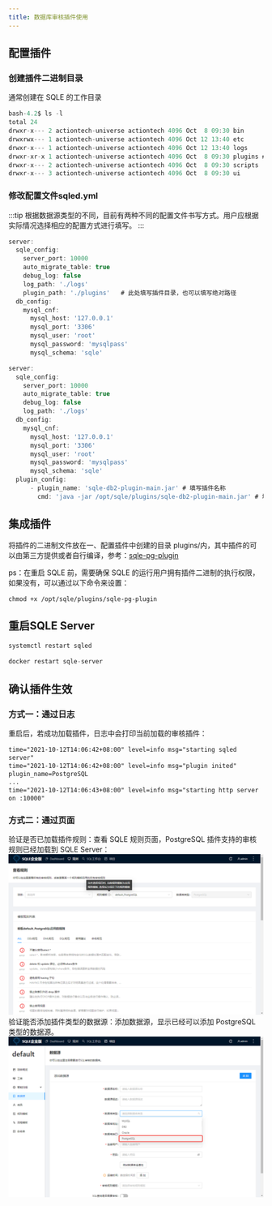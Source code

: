 ```yaml
---
title: 数据库审核插件使用
---
```


## 配置插件
### 创建插件二进制目录

通常创建在 SQLE 的工作目录

```jsx title="插件目录"
bash-4.2$ ls -l
total 24
drwxr-x--- 2 actiontech-universe actiontech 4096 Oct  8 09:30 bin
drwxrwx--- 1 actiontech-universe actiontech 4096 Oct 12 13:40 etc
drwxr-x--- 1 actiontech-universe actiontech 4096 Oct 12 13:40 logs
drwxr-xr-x 1 actiontech-universe actiontech 4096 Oct  8 09:30 plugins # 创建插件目录
drwxr-x--- 2 actiontech-universe actiontech 4096 Oct  8 09:30 scripts
drwxr-x--- 3 actiontech-universe actiontech 4096 Oct  8 09:30 ui
```
### 修改配置文件sqled.yml
:::tip
根据数据源类型的不同，目前有两种不同的配置文件书写方式。用户应根据实际情况选择相应的配置方式进行填写。
:::
```jsx title="sqled.yml # 针对PostgreSQL、SQL server、TiDB、OceanBase For MySQL类型的数据源"
server:
  sqle_config:
    server_port: 10000
    auto_migrate_table: true
    debug_log: false
    log_path: './logs'
    plugin_path: './plugins'   # 此处填写插件目录，也可以填写绝对路径
  db_config:
    mysql_cnf:
      mysql_host: '127.0.0.1'
      mysql_port: '3306'
      mysql_user: 'root'
      mysql_password: 'mysqlpass'
      mysql_schema: 'sqle'
```
```jsx title="sqled.yml # 针对Oracle和DB2类型的数据源，须先在SQLE环境中安装JDK，yum install java-1.8.0-openjdk* -y"
server:
  sqle_config:
    server_port: 10000
    auto_migrate_table: true
    debug_log: false
    log_path: './logs'
  db_config:
    mysql_cnf:
      mysql_host: '127.0.0.1'
      mysql_port: '3306'
      mysql_user: 'root'
      mysql_password: 'mysqlpass'
      mysql_schema: 'sqle'
  plugin_config:
      - plugin_name: 'sqle-db2-plugin-main.jar' # 填写插件名称
        cmd: 'java -jar /opt/sqle/plugins/sqle-db2-plugin-main.jar' # 填写插件启动指令及插件绝对路径
```

## 集成插件
将插件的二进制文件放在一、配置插件中创建的目录 plugins/内，其中插件的可以由第三方提供或者自行编译，参考：[sqle-pg-plugin](https://github.com/actiontech/sqle-pg-plugin)

ps：在重启 SQLE 前，需要确保 SQLE 的运行用户拥有插件二进制的执行权限，如果没有，可以通过以下命令来设置：
```
chmod +x /opt/sqle/plugins/sqle-pg-plugin
```

## 重启SQLE Server
```jsx title="rpm方式安装"
systemctl restart sqled
```
```jsx title="docker方式安装"
docker restart sqle-server
```

## 确认插件生效

### 方式一：通过日志
重启后，若成功加载插件，日志中会打印当前加载的审核插件：
```
time="2021-10-12T14:06:42+08:00" level=info msg="starting sqled server"
time="2021-10-12T14:06:42+08:00" level=info msg="plugin inited" plugin_name=PostgreSQL
...
time="2021-10-12T14:06:43+08:00" level=info msg="starting http server on :10000"
```

### 方式二：通过页面
验证是否已加载插件规则：查看 SQLE 规则页面，PostgreSQL 插件支持的审核规则已经加载到 SQLE Server：
![pluginrules](img/pluginrules.png)
验证能否添加插件类型的数据源：添加数据源，显示已经可以添加 PostgreSQL 类型的数据源。
![plugintype](img/plugintype.png)


